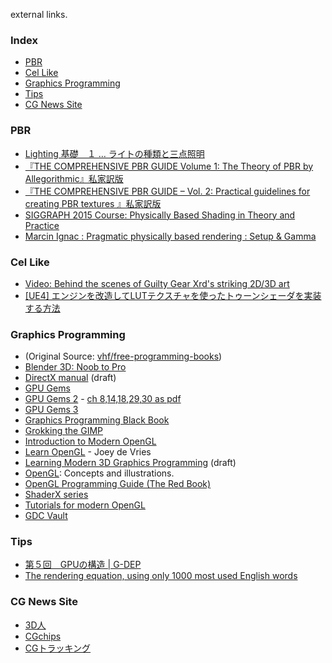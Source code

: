 external links.

### Index
* [PBR](#PBR)
* [Cel Like](#cel-like-animation)
* [Graphics Programming](#graphics-programming)
* [Tips](#tips)
* [CG News Site](#cg-news-site)

### PBR
* [Lighting 基礎　１ … ライトの種類と三点照明](http://www.alchemyschool.com/mayatips/lighting01)
* [『THE COMPREHENSIVE PBR GUIDE Volume 1: The Theory of PBR by Allegorithmic』私家訳版](http://www.slideshare.net/nyaakobayashi/pbr-guide-vol1jp)
* [『THE COMPREHENSIVE PBR GUIDE – Vol. 2: Practical guidelines for creating PBR textures 』私家訳版](http://www.slideshare.net/nyaakobayashi/70100srgb180255)
* [SIGGRAPH 2015 Course: Physically Based Shading in Theory and Practice](http://blog.selfshadow.com/publications/s2015-shading-course/)
* [Marcin Ignac : Pragmatic physically based rendering : Setup & Gamma](http://marcinignac.com/blog/pragmatic-pbr-setup-and-gamma/)

### Cel Like
* [Video: Behind the scenes of Guilty Gear Xrd's striking 2D/3D art](http://gamasutra.com/view/news/244080/Video_Behind_the_scenes_of_Guilty_Gear_Xrds_striking_2D3D_art.php)
* [[UE4] エンジンを改造してLUTテクスチャを使ったトゥーンシェーダを実装する方法](http://monsho.blog63.fc2.com/blog-entry-161.html)
 
### Graphics Programming
* (Original Source: [vhf/free-programming-books](https://github.com/vhf/free-programming-books/blob/master/free-programming-books.md))
* [Blender 3D: Noob to Pro](http://en.wikibooks.org/wiki/Blender_3D%3A_Noob_to_Pro)
* [DirectX manual](http://www.xmission.com/~legalize/book/download/index.html) (draft)
* [GPU Gems](http://http.developer.nvidia.com/GPUGems/gpugems_part01.html)
* [GPU Gems 2](http://http.developer.nvidia.com/GPUGems2/gpugems2_part01.html) - [ch 8,14,18,29,30 as pdf](ftp://download.nvidia.com/developer/GPU_Gems_2/)
* [GPU Gems 3](http://http.developer.nvidia.com/GPUGems3/gpugems3_part01.html)
* [Graphics Programming Black Book](http://www.gamedev.net/page/resources/_/technical/graphics-programming-and-theory/graphics-programming-black-book-r1698)
* [Grokking the GIMP](http://gimp-savvy.com/BOOK/index.html)
* [Introduction to Modern OpenGL](http://open.gl/)
* [Learn OpenGL](http://learnopengl.com/) - Joey de Vries
* [Learning Modern 3D Graphics Programming](http://www.arcsynthesis.org/gltut/) (draft)
* [OpenGL](http://www.songho.ca/opengl/index.html): Concepts and illustrations.
* [OpenGL Programming Guide (The Red Book)](http://fly.srk.fer.hr/~unreal/theredbook/)
* [ShaderX series](http://tog.acm.org/resources/shaderx/)
* [Tutorials for modern OpenGL](http://www.opengl-tutorial.org/)
* [GDC Vault](http://gdcvault.com/gdmag)

### Tips
* [第５回　GPUの構造 | G-DEP](http://www.gdep.jp/page/view/252)
* [The rendering equation, using only 1000 most used English words](https://twitter.com/levork/status/609603797258600448)

### CG News Site
* [3D人](http://3dnchu.com/)
* [CGchips](http://cgchips.com/)
* [CGトラッキング](http://cgtracking.net/)



